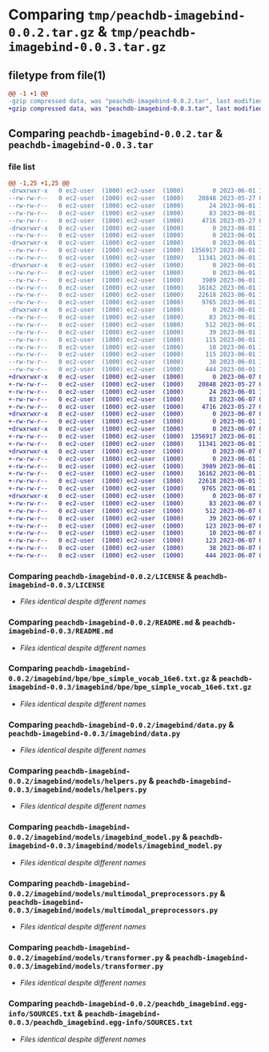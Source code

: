 # Comparing `tmp/peachdb-imagebind-0.0.2.tar.gz` & `tmp/peachdb-imagebind-0.0.3.tar.gz`

## filetype from file(1)

```diff
@@ -1 +1 @@
-gzip compressed data, was "peachdb-imagebind-0.0.2.tar", last modified: Thu Jun  1 14:33:27 2023, max compression
+gzip compressed data, was "peachdb-imagebind-0.0.3.tar", last modified: Wed Jun  7 01:13:29 2023, max compression
```

## Comparing `peachdb-imagebind-0.0.2.tar` & `peachdb-imagebind-0.0.3.tar`

### file list

```diff
@@ -1,25 +1,25 @@
-drwxrwxr-x   0 ec2-user  (1000) ec2-user  (1000)        0 2023-06-01 14:33:27.693112 peachdb-imagebind-0.0.2/
--rw-rw-r--   0 ec2-user  (1000) ec2-user  (1000)    20848 2023-05-27 00:15:35.000000 peachdb-imagebind-0.0.2/LICENSE
--rw-rw-r--   0 ec2-user  (1000) ec2-user  (1000)       24 2023-06-01 14:33:15.000000 peachdb-imagebind-0.0.2/MANIFEST.in
--rw-rw-r--   0 ec2-user  (1000) ec2-user  (1000)       83 2023-06-01 14:33:27.693112 peachdb-imagebind-0.0.2/PKG-INFO
--rw-rw-r--   0 ec2-user  (1000) ec2-user  (1000)     4716 2023-05-27 00:15:35.000000 peachdb-imagebind-0.0.2/README.md
-drwxrwxr-x   0 ec2-user  (1000) ec2-user  (1000)        0 2023-06-01 14:33:27.689112 peachdb-imagebind-0.0.2/imagebind/
--rw-rw-r--   0 ec2-user  (1000) ec2-user  (1000)        0 2023-06-01 14:14:54.000000 peachdb-imagebind-0.0.2/imagebind/__init__.py
-drwxrwxr-x   0 ec2-user  (1000) ec2-user  (1000)        0 2023-06-01 14:33:27.689112 peachdb-imagebind-0.0.2/imagebind/bpe/
--rw-rw-r--   0 ec2-user  (1000) ec2-user  (1000)  1356917 2023-06-01 14:14:54.000000 peachdb-imagebind-0.0.2/imagebind/bpe/bpe_simple_vocab_16e6.txt.gz
--rw-rw-r--   0 ec2-user  (1000) ec2-user  (1000)    11341 2023-06-01 14:20:53.000000 peachdb-imagebind-0.0.2/imagebind/data.py
-drwxrwxr-x   0 ec2-user  (1000) ec2-user  (1000)        0 2023-06-01 14:33:27.689112 peachdb-imagebind-0.0.2/imagebind/models/
--rw-rw-r--   0 ec2-user  (1000) ec2-user  (1000)        0 2023-06-01 14:14:54.000000 peachdb-imagebind-0.0.2/imagebind/models/__init__.py
--rw-rw-r--   0 ec2-user  (1000) ec2-user  (1000)     3989 2023-06-01 14:14:54.000000 peachdb-imagebind-0.0.2/imagebind/models/helpers.py
--rw-rw-r--   0 ec2-user  (1000) ec2-user  (1000)    16162 2023-06-01 14:14:54.000000 peachdb-imagebind-0.0.2/imagebind/models/imagebind_model.py
--rw-rw-r--   0 ec2-user  (1000) ec2-user  (1000)    22618 2023-06-01 14:14:54.000000 peachdb-imagebind-0.0.2/imagebind/models/multimodal_preprocessors.py
--rw-rw-r--   0 ec2-user  (1000) ec2-user  (1000)     9765 2023-06-01 14:14:54.000000 peachdb-imagebind-0.0.2/imagebind/models/transformer.py
-drwxrwxr-x   0 ec2-user  (1000) ec2-user  (1000)        0 2023-06-01 14:33:27.693112 peachdb-imagebind-0.0.2/peachdb_imagebind.egg-info/
--rw-rw-r--   0 ec2-user  (1000) ec2-user  (1000)       83 2023-06-01 14:33:27.000000 peachdb-imagebind-0.0.2/peachdb_imagebind.egg-info/PKG-INFO
--rw-rw-r--   0 ec2-user  (1000) ec2-user  (1000)      512 2023-06-01 14:33:27.000000 peachdb-imagebind-0.0.2/peachdb_imagebind.egg-info/SOURCES.txt
--rw-rw-r--   0 ec2-user  (1000) ec2-user  (1000)       39 2023-06-01 14:33:27.000000 peachdb-imagebind-0.0.2/peachdb_imagebind.egg-info/dependency_links.txt
--rw-rw-r--   0 ec2-user  (1000) ec2-user  (1000)      115 2023-06-01 14:33:27.000000 peachdb-imagebind-0.0.2/peachdb_imagebind.egg-info/requires.txt
--rw-rw-r--   0 ec2-user  (1000) ec2-user  (1000)       10 2023-06-01 14:33:27.000000 peachdb-imagebind-0.0.2/peachdb_imagebind.egg-info/top_level.txt
--rw-rw-r--   0 ec2-user  (1000) ec2-user  (1000)      115 2023-06-01 14:21:40.000000 peachdb-imagebind-0.0.2/requirements.txt
--rw-rw-r--   0 ec2-user  (1000) ec2-user  (1000)       38 2023-06-01 14:33:27.693112 peachdb-imagebind-0.0.2/setup.cfg
--rw-rw-r--   0 ec2-user  (1000) ec2-user  (1000)      444 2023-06-01 14:33:23.000000 peachdb-imagebind-0.0.2/setup.py
+drwxrwxr-x   0 ec2-user  (1000) ec2-user  (1000)        0 2023-06-07 01:13:29.090356 peachdb-imagebind-0.0.3/
+-rw-rw-r--   0 ec2-user  (1000) ec2-user  (1000)    20848 2023-05-27 00:15:35.000000 peachdb-imagebind-0.0.3/LICENSE
+-rw-rw-r--   0 ec2-user  (1000) ec2-user  (1000)       24 2023-06-01 14:33:15.000000 peachdb-imagebind-0.0.3/MANIFEST.in
+-rw-rw-r--   0 ec2-user  (1000) ec2-user  (1000)       83 2023-06-07 01:13:29.090356 peachdb-imagebind-0.0.3/PKG-INFO
+-rw-rw-r--   0 ec2-user  (1000) ec2-user  (1000)     4716 2023-05-27 00:15:35.000000 peachdb-imagebind-0.0.3/README.md
+drwxrwxr-x   0 ec2-user  (1000) ec2-user  (1000)        0 2023-06-07 01:13:29.086356 peachdb-imagebind-0.0.3/imagebind/
+-rw-rw-r--   0 ec2-user  (1000) ec2-user  (1000)        0 2023-06-01 14:14:54.000000 peachdb-imagebind-0.0.3/imagebind/__init__.py
+drwxrwxr-x   0 ec2-user  (1000) ec2-user  (1000)        0 2023-06-07 01:13:29.086356 peachdb-imagebind-0.0.3/imagebind/bpe/
+-rw-rw-r--   0 ec2-user  (1000) ec2-user  (1000)  1356917 2023-06-01 14:14:54.000000 peachdb-imagebind-0.0.3/imagebind/bpe/bpe_simple_vocab_16e6.txt.gz
+-rw-rw-r--   0 ec2-user  (1000) ec2-user  (1000)    11341 2023-06-01 14:20:53.000000 peachdb-imagebind-0.0.3/imagebind/data.py
+drwxrwxr-x   0 ec2-user  (1000) ec2-user  (1000)        0 2023-06-07 01:13:29.090356 peachdb-imagebind-0.0.3/imagebind/models/
+-rw-rw-r--   0 ec2-user  (1000) ec2-user  (1000)        0 2023-06-01 14:14:54.000000 peachdb-imagebind-0.0.3/imagebind/models/__init__.py
+-rw-rw-r--   0 ec2-user  (1000) ec2-user  (1000)     3989 2023-06-01 14:14:54.000000 peachdb-imagebind-0.0.3/imagebind/models/helpers.py
+-rw-rw-r--   0 ec2-user  (1000) ec2-user  (1000)    16162 2023-06-01 14:14:54.000000 peachdb-imagebind-0.0.3/imagebind/models/imagebind_model.py
+-rw-rw-r--   0 ec2-user  (1000) ec2-user  (1000)    22618 2023-06-01 14:14:54.000000 peachdb-imagebind-0.0.3/imagebind/models/multimodal_preprocessors.py
+-rw-rw-r--   0 ec2-user  (1000) ec2-user  (1000)     9765 2023-06-01 14:14:54.000000 peachdb-imagebind-0.0.3/imagebind/models/transformer.py
+drwxrwxr-x   0 ec2-user  (1000) ec2-user  (1000)        0 2023-06-07 01:13:29.090356 peachdb-imagebind-0.0.3/peachdb_imagebind.egg-info/
+-rw-rw-r--   0 ec2-user  (1000) ec2-user  (1000)       83 2023-06-07 01:13:29.000000 peachdb-imagebind-0.0.3/peachdb_imagebind.egg-info/PKG-INFO
+-rw-rw-r--   0 ec2-user  (1000) ec2-user  (1000)      512 2023-06-07 01:13:29.000000 peachdb-imagebind-0.0.3/peachdb_imagebind.egg-info/SOURCES.txt
+-rw-rw-r--   0 ec2-user  (1000) ec2-user  (1000)       39 2023-06-07 01:13:29.000000 peachdb-imagebind-0.0.3/peachdb_imagebind.egg-info/dependency_links.txt
+-rw-rw-r--   0 ec2-user  (1000) ec2-user  (1000)      123 2023-06-07 01:13:29.000000 peachdb-imagebind-0.0.3/peachdb_imagebind.egg-info/requires.txt
+-rw-rw-r--   0 ec2-user  (1000) ec2-user  (1000)       10 2023-06-07 01:13:29.000000 peachdb-imagebind-0.0.3/peachdb_imagebind.egg-info/top_level.txt
+-rw-rw-r--   0 ec2-user  (1000) ec2-user  (1000)      123 2023-06-07 01:13:09.000000 peachdb-imagebind-0.0.3/requirements.txt
+-rw-rw-r--   0 ec2-user  (1000) ec2-user  (1000)       38 2023-06-07 01:13:29.090356 peachdb-imagebind-0.0.3/setup.cfg
+-rw-rw-r--   0 ec2-user  (1000) ec2-user  (1000)      444 2023-06-07 01:13:18.000000 peachdb-imagebind-0.0.3/setup.py
```

### Comparing `peachdb-imagebind-0.0.2/LICENSE` & `peachdb-imagebind-0.0.3/LICENSE`

 * *Files identical despite different names*

### Comparing `peachdb-imagebind-0.0.2/README.md` & `peachdb-imagebind-0.0.3/README.md`

 * *Files identical despite different names*

### Comparing `peachdb-imagebind-0.0.2/imagebind/bpe/bpe_simple_vocab_16e6.txt.gz` & `peachdb-imagebind-0.0.3/imagebind/bpe/bpe_simple_vocab_16e6.txt.gz`

 * *Files identical despite different names*

### Comparing `peachdb-imagebind-0.0.2/imagebind/data.py` & `peachdb-imagebind-0.0.3/imagebind/data.py`

 * *Files identical despite different names*

### Comparing `peachdb-imagebind-0.0.2/imagebind/models/helpers.py` & `peachdb-imagebind-0.0.3/imagebind/models/helpers.py`

 * *Files identical despite different names*

### Comparing `peachdb-imagebind-0.0.2/imagebind/models/imagebind_model.py` & `peachdb-imagebind-0.0.3/imagebind/models/imagebind_model.py`

 * *Files identical despite different names*

### Comparing `peachdb-imagebind-0.0.2/imagebind/models/multimodal_preprocessors.py` & `peachdb-imagebind-0.0.3/imagebind/models/multimodal_preprocessors.py`

 * *Files identical despite different names*

### Comparing `peachdb-imagebind-0.0.2/imagebind/models/transformer.py` & `peachdb-imagebind-0.0.3/imagebind/models/transformer.py`

 * *Files identical despite different names*

### Comparing `peachdb-imagebind-0.0.2/peachdb_imagebind.egg-info/SOURCES.txt` & `peachdb-imagebind-0.0.3/peachdb_imagebind.egg-info/SOURCES.txt`

 * *Files identical despite different names*

